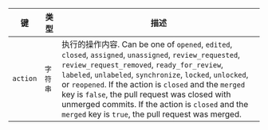 | 键        | 类型    | 描述                                                                                                                                                                                                                                                                                                                                                                                                                                 |
| -------- | ----- | ---------------------------------------------------------------------------------------------------------------------------------------------------------------------------------------------------------------------------------------------------------------------------------------------------------------------------------------------------------------------------------------------------------------------------------- |
| `action` | `字符串` | 执行的操作内容. Can be one of  `opened`, `edited`, `closed`, `assigned`, `unassigned`, `review_requested`, `review_request_removed`, `ready_for_review`, `labeled`, `unlabeled`, `synchronize`, `locked`, `unlocked`, or `reopened`. If the action is `closed` and the `merged` key is `false`, the pull request was closed with unmerged commits. If the action is `closed` and the `merged` key is `true`, the pull request was merged. |